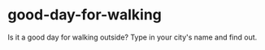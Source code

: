 # good-day-for-walking
 Is it a good day for walking outside? Type in your city's name and find out.